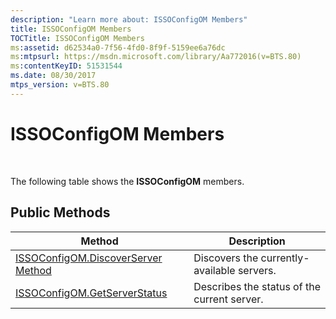 ```yaml
---
description: "Learn more about: ISSOConfigOM Members"
title: ISSOConfigOM Members
TOCTitle: ISSOConfigOM Members
ms:assetid: d62534a0-7f56-4fd0-8f9f-5159ee6a76dc
ms:mtpsurl: https://msdn.microsoft.com/library/Aa772016(v=BTS.80)
ms:contentKeyID: 51531544
ms.date: 08/30/2017
mtps_version: v=BTS.80
---
```


# ISSOConfigOM Members

 

The following table shows the **ISSOConfigOM** members.

## Public Methods

<table>
<thead>
<tr class="header">
<th>Method</th>
<th>Description</th>
</tr>
</thead>
<tbody>
<tr class="odd">
<td><a href="issoconfigom-discoverserver-method.md">ISSOConfigOM.DiscoverServer Method</a></td>
<td>Discovers the currently-available servers.</td>
</tr>
<tr class="even">
<td><a href="issoconfigom-getserverstatus.md">ISSOConfigOM.GetServerStatus</a></td>
<td>Describes the status of the current server.</td>
</tr>
</tbody>
</table>

